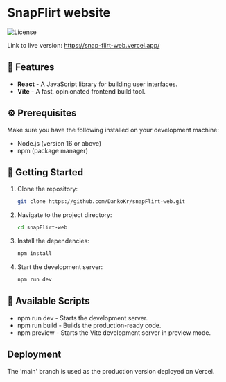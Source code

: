 # SnapFlirt website

![License](https://img.shields.io/badge/license-MIT-blue.svg)

Link to live version: https://snap-flirt-web.vercel.app/

## 🎉 Features

- **React** - A JavaScript library for building user interfaces.
- **Vite** - A fast, opinionated frontend build tool.

## ⚙️ Prerequisites

Make sure you have the following installed on your development machine:

- Node.js (version 16 or above)
- npm (package manager)

## 🚀 Getting Started

1. Clone the repository:

   ```bash
   git clone https://github.com/DankoKr/snapFlirt-web.git
   ```

2. Navigate to the project directory:

   ```bash
   cd snapFlirt-web
   ```

3. Install the dependencies:

   ```bash
   npm install
   ```

4. Start the development server:

   ```bash
   npm run dev
   ```

## 📜 Available Scripts

- npm run dev - Starts the development server.
- npm run build - Builds the production-ready code.
- npm preview - Starts the Vite development server in preview mode.

## Deployment

The 'main' branch is used as the production version deployed on Vercel.
